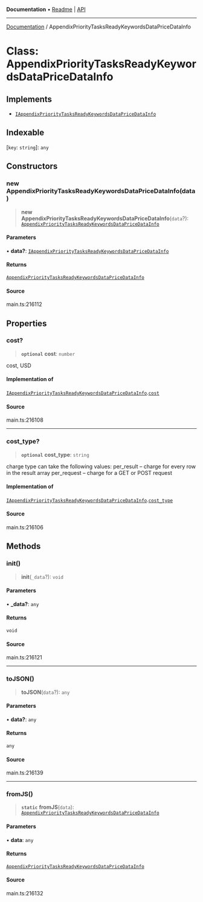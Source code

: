**Documentation** • [Readme](../README.md) \| [API](../globals.md)

***

[Documentation](../README.md) / AppendixPriorityTasksReadyKeywordsDataPriceDataInfo

# Class: AppendixPriorityTasksReadyKeywordsDataPriceDataInfo

## Implements

- [`IAppendixPriorityTasksReadyKeywordsDataPriceDataInfo`](../interfaces/IAppendixPriorityTasksReadyKeywordsDataPriceDataInfo.md)

## Indexable

 \[`key`: `string`\]: `any`

## Constructors

### new AppendixPriorityTasksReadyKeywordsDataPriceDataInfo(data)

> **new AppendixPriorityTasksReadyKeywordsDataPriceDataInfo**(`data`?): [`AppendixPriorityTasksReadyKeywordsDataPriceDataInfo`](AppendixPriorityTasksReadyKeywordsDataPriceDataInfo.md)

#### Parameters

• **data?**: [`IAppendixPriorityTasksReadyKeywordsDataPriceDataInfo`](../interfaces/IAppendixPriorityTasksReadyKeywordsDataPriceDataInfo.md)

#### Returns

[`AppendixPriorityTasksReadyKeywordsDataPriceDataInfo`](AppendixPriorityTasksReadyKeywordsDataPriceDataInfo.md)

#### Source

main.ts:216112

## Properties

### cost?

> **`optional`** **cost**: `number`

cost, USD

#### Implementation of

[`IAppendixPriorityTasksReadyKeywordsDataPriceDataInfo`](../interfaces/IAppendixPriorityTasksReadyKeywordsDataPriceDataInfo.md).[`cost`](../interfaces/IAppendixPriorityTasksReadyKeywordsDataPriceDataInfo.md#cost)

#### Source

main.ts:216108

***

### cost\_type?

> **`optional`** **cost\_type**: `string`

charge type
can take the following values:
per_result – charge for every row in the result array
per_request – charge for a GET or POST request

#### Implementation of

[`IAppendixPriorityTasksReadyKeywordsDataPriceDataInfo`](../interfaces/IAppendixPriorityTasksReadyKeywordsDataPriceDataInfo.md).[`cost_type`](../interfaces/IAppendixPriorityTasksReadyKeywordsDataPriceDataInfo.md#cost_type)

#### Source

main.ts:216106

## Methods

### init()

> **init**(`_data`?): `void`

#### Parameters

• **\_data?**: `any`

#### Returns

`void`

#### Source

main.ts:216121

***

### toJSON()

> **toJSON**(`data`?): `any`

#### Parameters

• **data?**: `any`

#### Returns

`any`

#### Source

main.ts:216139

***

### fromJS()

> **`static`** **fromJS**(`data`): [`AppendixPriorityTasksReadyKeywordsDataPriceDataInfo`](AppendixPriorityTasksReadyKeywordsDataPriceDataInfo.md)

#### Parameters

• **data**: `any`

#### Returns

[`AppendixPriorityTasksReadyKeywordsDataPriceDataInfo`](AppendixPriorityTasksReadyKeywordsDataPriceDataInfo.md)

#### Source

main.ts:216132
